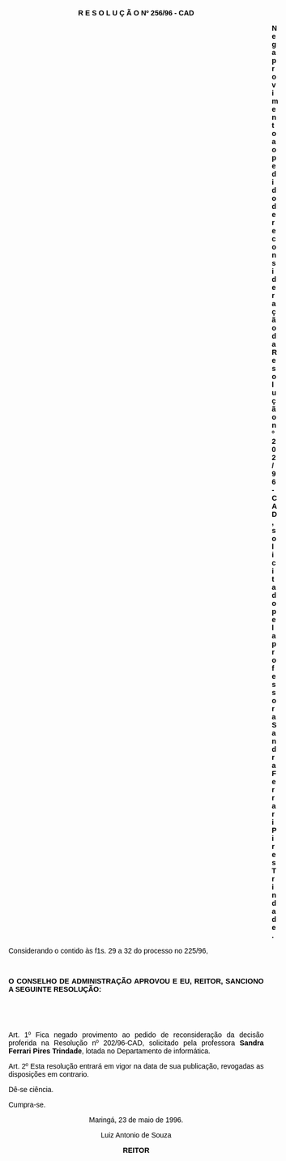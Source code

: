 <BODY TEXT="#000000">

<B><FONT FACE="Arial"><P ALIGN="CENTER">R E S O L U &Ccedil; &Atilde; O Nº 256/96 - CAD</P>
</B><P ALIGN="JUSTIFY"></P><DIR>
<DIR>
<DIR>
<DIR>
<DIR>
<DIR>
<DIR>
<DIR>
<DIR>
<DIR>
<DIR>
<DIR>
<DIR>

<B><P ALIGN="JUSTIFY">Nega provimento ao pedido de reconsidera&ccedil;&atilde;o da Resolu&ccedil;&atilde;o nº 202/96-CAD, solicitado pela professora Sandra Ferrari Pires Trindade.</P>
</B><P ALIGN="JUSTIFY"></P></DIR>
</DIR>
</DIR>
</DIR>
</DIR>
</DIR>
</DIR>
</DIR>
</DIR>
</DIR>
</DIR>
</DIR>
</DIR>

<P ALIGN="JUSTIFY">Considerando o contido &agrave;s f1s. 29 a 32 do processo no 225/96,</P>
<P ALIGN="JUSTIFY"></P>
<P ALIGN="JUSTIFY">&nbsp;</P>
<B><P ALIGN="JUSTIFY">O CONSELHO DE ADMINISTRA&Ccedil;&Atilde;O APROVOU E EU, REITOR, SANCIONO A SEGUINTE RESOLU&Ccedil;&Atilde;O:</P>
</B><P ALIGN="JUSTIFY"></P>
<P ALIGN="JUSTIFY">&nbsp;</P>
<P ALIGN="JUSTIFY">&nbsp;</P>
<P ALIGN="JUSTIFY">Art. 1º Fica negado provimento ao pedido de reconsidera&ccedil;&atilde;o da decis&atilde;o proferida na Resolu&ccedil;&atilde;o nº 202/96-CAD, solicitado pela professora <B>Sandra Ferrari Pires Trindade</B>, lotada no Departamento de inform&aacute;tica.</P>
<P ALIGN="JUSTIFY">Art. 2º Esta resolu&ccedil;&atilde;o entrar&aacute; em vigor na data de sua publica&ccedil;&atilde;o, revogadas as disposi&ccedil;&otilde;es em contrario. </P>
<P ALIGN="JUSTIFY">D&ecirc;-se ci&ecirc;ncia.</P>
<P ALIGN="JUSTIFY">Cumpra-se.</P>
<P ALIGN="CENTER">Maring&aacute;, 23 de maio de 1996.</P>
<P ALIGN="CENTER"></P>
<P ALIGN="CENTER">Luiz Antonio de Souza</P>
<B><P ALIGN="CENTER">REITOR</P>
</B><P ALIGN="JUSTIFY"></P>
<P ALIGN="JUSTIFY">&nbsp;</P></FONT></BODY>
